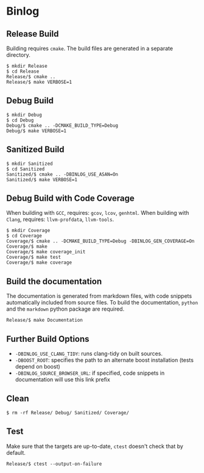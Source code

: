 # Binlog

## Release Build

Building requires `cmake`. The build files are generated in a separate directory.

    $ mkdir Release
    $ cd Release
    Release/$ cmake ..
    Release/$ make VERBOSE=1

## Debug Build

    $ mkdir Debug
    $ cd Debug
    Debug/$ cmake .. -DCMAKE_BUILD_TYPE=Debug
    Debug/$ make VERBOSE=1

## Sanitized Build

    $ mkdir Sanitized
    $ cd Sanitized
    Sanitized/$ cmake .. -DBINLOG_USE_ASAN=On
    Sanitized/$ make VERBOSE=1

## Debug Build with Code Coverage

When building with `GCC`, requires: `gcov`, `lcov`, `genhtml`.
When building with `Clang`, requires: `llvm-profdata`, `llvm-tools`.

    $ mkdir Coverage
    $ cd Coverage
    Coverage/$ cmake .. -DCMAKE_BUILD_TYPE=Debug -DBINLOG_GEN_COVERAGE=On
    Coverage/$ make
    Coverage/$ make coverage_init
    Coverage/$ make test
    Coverage/$ make coverage

## Build the documentation

The documentation is generated from markdown files, with code snippets
automatically included from source files. To build the documentation,
`python` and the `markdown` python package are required.

    Release/$ make Documentation

## Further Build Options

 - `-DBINLOG_USE_CLANG_TIDY`: runs clang-tidy on built sources.
 - `-DBOOST_ROOT`: specifies the path to an alternate boost installation (tests depend on boost)
 - `-DBINLOG_SOURCE_BROWSER_URL`: if specified, code snippets in documentation will use this link prefix

## Clean

    $ rm -rf Release/ Debug/ Sanitized/ Coverage/

## Test

Make sure that the targets are up-to-date, `ctest` doesn't check that by default.

    Release/$ ctest --output-on-failure
